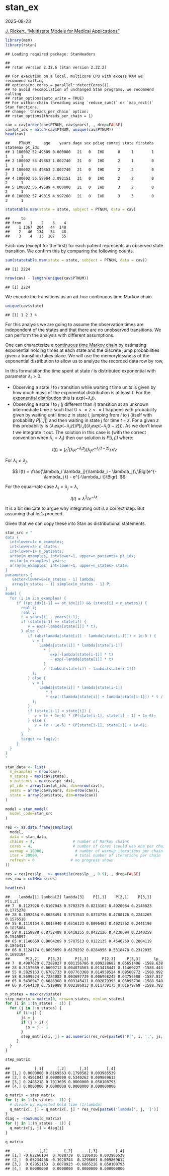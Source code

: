 stan_ex
================
2025-08-23

[J. Rickert, “Multistate Models for Medical
Applications”](https://rviews.rstudio.com/2023/04/19/multistate-models-for-medical-applications/)

``` r
library(msm)
library(rstan)
```

    ## Loading required package: StanHeaders

    ## 
    ## rstan version 2.32.6 (Stan version 2.32.2)

    ## For execution on a local, multicore CPU with excess RAM we recommend calling
    ## options(mc.cores = parallel::detectCores()).
    ## To avoid recompilation of unchanged Stan programs, we recommend calling
    ## rstan_options(auto_write = TRUE)
    ## For within-chain threading using `reduce_sum()` or `map_rect()` Stan functions,
    ## change `threads_per_chain` option:
    ## rstan_options(threads_per_chain = 1)

``` r
cav = cav[order(cav$PTNUM, cav$years), , drop=FALSE]
cav$pt_idx = match(cav$PTNUM, unique(cav$PTNUM))
head(cav)
```

    ##    PTNUM      age    years dage sex pdiag cumrej state firstobs statemax pt_idx
    ## 1 100002 52.49589 0.000000   21   0   IHD      0     1        1        1      1
    ## 2 100002 53.49863 1.002740   21   0   IHD      2     1        0        1      1
    ## 3 100002 54.49863 2.002740   21   0   IHD      2     2        0        2      1
    ## 4 100002 55.58904 3.093151   21   0   IHD      2     2        0        2      1
    ## 5 100002 56.49589 4.000000   21   0   IHD      3     2        0        2      1
    ## 6 100002 57.49315 4.997260   21   0   IHD      3     3        0        3      1

``` r
statetable.msm(state = state, subject = PTNUM, data = cav)
```

    ##     to
    ## from    1    2    3    4
    ##    1 1367  204   44  148
    ##    2   46  134   54   48
    ##    3    4   13  107   55

Each row (except for the first) for each patient represents an observed
state transition. We confirm this by comparing the following counts.

``` r
sum(statetable.msm(state = state, subject = PTNUM, data = cav))
```

    ## [1] 2224

``` r
nrow(cav) - length(unique(cav$PTNUM))
```

    ## [1] 2224

We encode the transitions as an ad-hoc continuous time Markov chain.

``` r
unique(cav$state)
```

    ## [1] 1 2 3 4

For this analysis we are going to assume the observation times are
independent of the states and that there are no unobserved transitions.
We can perform the analysis with different assumptions.

One can characterize a [continuous time Markov
chain](https://en.wikipedia.org/wiki/Continuous-time_Markov_chain) by
estimating exponential holding times at each state and the discrete jump
probabilities given a transition takes place. We will use the
memorylessness of the exponential distribution to allow us to analyze
the recorded data row by row,

In this formulation:the time spent at state $i$ is distributed
exponential with parameter $\lambda_{i} > 0$.

- Observing a state $i$ to $i$ transition while waiting $t$ time units
  is given by how much mass of the exponential distribution is at least
  $t$. For the [exponential
  distribution](https://en.wikipedia.org/wiki/Exponential_distribution)
  this is $exp(-\lambda_{i} t)$.
- Observing a state $i$ to $j$ ($j$ different than $i$) transition at an
  unknown intermediate time $z$ such that $0 <= z <= t$ happens with
  probability given by waiting until time $z$ in state $i$, jumping from
  $i$ to $j$ (itself with probability $P[i, j]$) and then waiting in
  state $j$ for time $t - z$. For a given $z$ this probability is
  $(\lambda_{i} exp(-\lambda_{i} z)) P[i, j] (\lambda_{j} exp(-\lambda_{j} (t - z)))$.
  As we don’t know $t$ we integrate it out. The solution in this case is
  (with the correct convention when $\lambda_i = \lambda_j$) then our
  solution is $P[i, j] I$ where:

$$
I(t)=\int_{0}^{t}\bigl(\lambda_i e^{-\lambda_i z}\bigr)\bigl(\lambda_j e^{-\lambda_j (t-z)}\bigr)\,dz
$$

For $\lambda_i \neq \lambda_j$,

$$
I(t) = \frac{\lambda_i \lambda_j}{\lambda_i - \lambda_j}\,\Bigl(e^{-\lambda_j t} - e^{-\lambda_i t}\Bigr).
$$

For the equal–rate case $\lambda_i = \lambda_j = \lambda$,

$$
I(t) = \lambda^{2} t e^{-\lambda t}.
$$

It is a bit delicate to argue why integrating out is a correct step. But
assuming that let’s proceed.

Given that we can copy these into Stan as distributional statements.

``` r
stan_src = "
data {
  int<lower=1> m_examples;
  int<lower=2> n_states;
  int<lower=1> n_patients;
  array[m_examples] int<lower=1, upper=n_patients> pt_idx;
  vector[m_examples] years;
  array[m_examples] int<lower=1, upper=n_states> state;
}
parameters {
   vector<lower=0>[n_states - 1] lambda;
   array[n_states - 1] simplex[n_states - 1] P;
}
model {
  for (i in 2:m_examples) {
     if ((pt_idx[i-1] == pt_idx[i]) && (state[i] < n_states)) {
       real t;
       real v;
       t = years[i] - years[i-1];
       if (state[i-1] == state[i]) {
          v = exp(-lambda[state[i]] * t);
       } else {
          if (abs(lambda[state[i]] - lambda[state[i-1]]) > 1e-5 ) {
            v = (
               lambda[state[i]] * lambda[state[i-1]] 
                 * (
                    exp(-lambda[state[i-1]] * t)
                    - exp(-lambda[state[i]] * t)
                 )
                 / (lambda[state[i]] - lambda[state[i-1]])
            );
          } else {
            v = (
               lambda[state[i]] * lambda[state[i-1]] 
                  * t 
                  * exp(-(lambda[state[i]] + lambda[state[i-1]]) * t / 2)
            );
          }
          if (state[i-1] < state[i]) {
             v = (v + 1e-6) * (P[state[i-1], state[i] - 1] + 1e-6);
          } else {
             v = (v + 1e-6) * (P[state[i-1], state[i]] + 1e-6);
          }
       }
       target += log(v);
     }
  }
}
"
```

``` r
stan_data <- list(
  m_examples = nrow(cav),
  n_states = max(cav$state),
  n_patients = max(cav$pt_idx),
  pt_idx = array(cav$pt_idx, dim=nrow(cav)),
  years = array(cav$years, dim=nrow(cav)),
  state = array(cav$state, dim=nrow(cav))
)
```

``` r
model = stan_model(
  model_code=stan_src
)
```

``` r
res <- as.data.frame(sampling(
  model,
  data = stan_data,
  chains = 4,                 # number of Markov chains
  cores = 4,                  # number of cores (could use one per chain)
  warmup = 16000,              # number of warmup iterations per chain
  iter = 20000,                # total number of iterations per chain
  refresh = 0                # no progress shown
))
```

``` r
res = res[res$lp__ >= quantile(res$lp__, 0.9), , drop=FALSE]
res_row = colMeans(res)
```

``` r
head(res)
```

    ##    lambda[1] lambda[2] lambda[3]    P[1,1]    P[2,1]    P[3,1]    P[1,2]
    ## 7  0.1123928 0.8107043 0.5702379 0.8213162 0.4920084 0.2146823 0.1775270
    ## 28 0.1092454 0.8688491 0.5751543 0.8374736 0.4708126 0.2244265 0.1576518
    ## 55 0.1119164 0.8015940 0.6516123 0.8096482 0.4021262 0.2441190 0.1825884
    ## 58 0.1159888 0.8752488 0.6418255 0.8422126 0.4230694 0.2340259 0.1540897
    ## 65 0.1140669 0.8004209 0.5787513 0.8122135 0.4540259 0.2804119 0.1846411
    ## 66 0.1124174 0.8693859 0.6179292 0.8284956 0.5318478 0.2312035 0.1693184
    ##       P[2,2]    P[3,2]      P[1,3]      P[2,3]     P[3,3]      lp__
    ## 7  0.4987629 0.7288027 0.001156786 0.009228682 0.05651496 -1588.638
    ## 28 0.5157689 0.6609712 0.004874563 0.013418447 0.11460227 -1588.443
    ## 55 0.5829153 0.6702733 0.007763368 0.014958524 0.08560772 -1588.992
    ## 58 0.5699624 0.7284082 0.003697739 0.006968245 0.03756588 -1587.817
    ## 65 0.5430947 0.6886308 0.003145411 0.002879395 0.03095730 -1588.540
    ## 66 0.4564130 0.7519988 0.002186013 0.011739175 0.01679769 -1588.782

``` r
n_states = max(cav$state)
step_matrix = matrix(0, nrow=n_states, ncol=n_states)
for (i in 1:(n_states - 1)) {
  for (j in 1:n_states) {
     if (i!=j) {
       js = j
       if (j > i) {
         js = j - 1
       }
       step_matrix[i, j] = as.numeric(res_row[paste0('P[', i, ',', js, ']')])
     }
  }
}

step_matrix
```

    ##           [,1]      [,2]      [,3]        [,4]
    ## [1,] 0.0000000 0.8169563 0.1790582 0.003985539
    ## [2,] 0.4561042 0.0000000 0.5340262 0.009869612
    ## [3,] 0.2485218 0.7013695 0.0000000 0.050108793
    ## [4,] 0.0000000 0.0000000 0.0000000 0.000000000

``` r
q_matrix = step_matrix
for (j in 1:(n_states - 1)) {
  # divide by expected hold time (1/lambda)
  q_matrix[, j] = q_matrix[, j] * res_row[paste0('lambda[', j, ']')]
}
diag = -rowSums(q_matrix)
for (j in 1:(n_states - 1)) {
  q_matrix[j, j] = diag[j]
}

q_matrix
```

    ##             [,1]       [,2]       [,3]        [,4]
    ## [1,] -0.82266104  0.7080739  0.1106016 0.003985539
    ## [2,]  0.05234468 -0.3920744  0.3298601 0.009869612
    ## [3,]  0.02852153  0.6078923 -0.6865226 0.050108793
    ## [4,]  0.00000000  0.0000000  0.0000000 0.000000000
